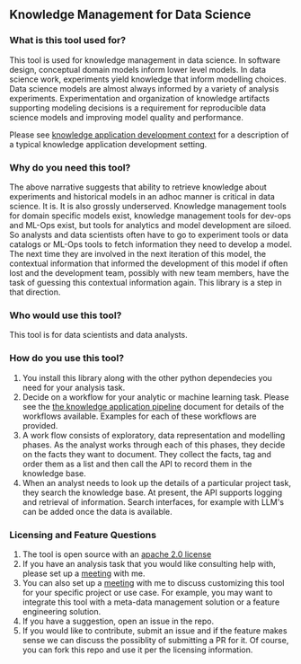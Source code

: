 ## Knowledge Management for Data Science

### What is this tool used for?

This tool is used for knowledge management in data science. In software design, conceptual domain models inform lower level models. In data science work, experiments yield knowledge that inform modelling choices. Data science models are almost always informed by a variety of analysis experiments. Experimentation and organization of knowledge artifacts supporting modeling decisions is a requirement for reproducible data science models and improving model quality and performance.

Please see [knowledge application development context](/feature_documentation/knowledge_management_in_DS.md ) for a description of a typical knowledge application development setting.

### Why do you need this tool?

The above narrative suggests that ability to retrieve knowledge about experiments and historical models in an adhoc manner is critical in data science. It is. It is also grossly underserved. Knowledge management tools for domain specific models exist, knowledge management tools for dev-ops and ML-Ops exist, but tools for analytics and model development are siloed. So analysts and data scientists often have to go to experiment tools or data catalogs or ML-Ops tools to fetch information they need to develop a model. The next time they are involved in the next iteration of this model, the contextual information that informed the development of this model if often lost and the development team, possibly with new team members, have the task of guessing this contextual information again. This library is a step in that direction.

### Who would use this tool?

This tool is for data scientists and data analysts.

### How do you use this tool?

1. You install this library along with the other python dependecies you need for your analysis task.
2. Decide on a workflow for your analytic or machine learning task. Please see the [the knowledge application pipeline](/feature_documentation/km_app_pipeline.md) document for details of the workflows available. Examples for each of these workflows are provided.
3. A work flow consists of exploratory, data representation and modelling phases. As the analyst works through each of this phases, they decide on the facts they want to document. They collect the facts, tag and order them as a list and then call the API to record them in the knowledge base.
4. When an analyst needs to look up the details of a particular project task, they search the knowledge base. At present, the API supports logging and retrieval of information. Search interfaces, for example with LLM's can be added once the data is available.

### Licensing and Feature Questions

1. The tool is open source with an [apache 2.0 license](https://www.apache.org/licenses/LICENSE-2.0.txt)
2. If you have an analysis task that you would like consulting help with, please set up a [meeting](https://calendly.com/rajiv-sambasivan/help-with-kmds-feature) with me.
3. You can also set up a [meeting](https://calendly.com/rajiv-sambasivan/help-with-kmds-feature) with me to discuss customizing this tool for your specific project or use case. For example, you may want to integrate this tool with a meta-data management solution or a feature engineering solution.
4. If you have a suggestion, open an issue in the repo.
5. If you would like to contribute, submit an issue and if the feature makes sense we can discuss the possiblity of submitting a PR for it. Of course, you can fork this repo and use it per the licensing information.
